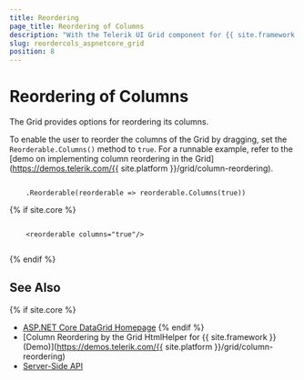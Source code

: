 ```yaml
---
title: Reordering
page_title: Reordering of Columns
description: "With the Telerik UI Grid component for {{ site.framework }}, you can enable end-users to effortlessly reorder columns."
slug: reordercols_aspnetcore_grid
position: 8
---
```


# Reordering of Columns

The Grid provides options for reordering its columns.

To enable the user to reorder the columns of the Grid by dragging, set the `Reorderable.Columns()` method to `true`. For a runnable example, refer to the [demo on implementing column reordering in the Grid](https://demos.telerik.com/{{ site.platform }}/grid/column-reordering).

```HtmlHelper

    .Reorderable(reorderable => reorderable.Columns(true))

```
{% if site.core %}
```TagHelper

    <reorderable columns="true"/>
    
```
{% endif %}

## See Also

{% if site.core %}
* [ASP.NET Core DataGrid Homepage](https://www.telerik.com/aspnet-core-ui/grid)
{% endif %}
* [Column Reordering by the Grid HtmlHelper for {{ site.framework }} (Demo)](https://demos.telerik.com/{{ site.platform }}/grid/column-reordering)
* [Server-Side API](/api/grid)
